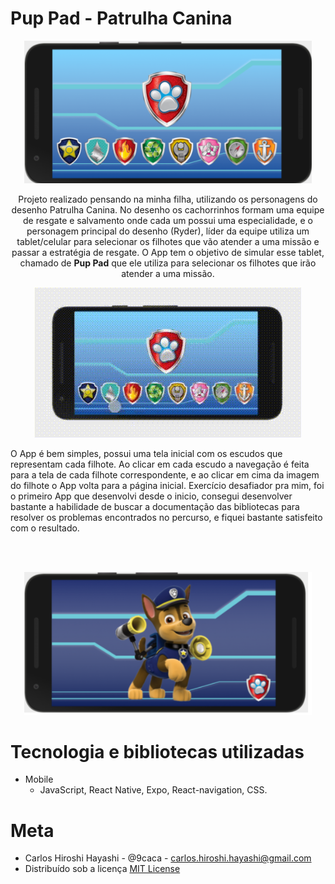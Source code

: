 <h1>Pup Pad - Patrulha Canina</h1>
<p align="center">
  <img src="Home.png" width="460" />
</p>

<p align="center">
Projeto realizado pensando na minha filha, utilizando os personagens do desenho Patrulha Canina. No desenho os cachorrinhos formam uma equipe de resgate e salvamento onde cada um possui uma especialidade, e o personagem principal do desenho (Ryder), líder da equipe utiliza um tablet/celular para selecionar os filhotes que vão atender a uma missão e passar a estratégia de resgate. O App tem o objetivo de simular esse tablet, chamado de <b>Pup Pad</b> que ele utiliza para selecionar os filhotes que irão atender a uma missão.</br></p>
<p align="center">
<img src="GIF-pequeno.gif" alt="example screenshot"/></br>

O App é bem simples, possui uma tela inicial com os escudos que representam cada filhote. Ao clicar em cada escudo a navegação é feita para a tela de cada filhote correspondente, e ao clicar em cima da imagem do filhote o App volta para a página inicial. Exercício desafiador pra mim, foi o primeiro App que desenvolvi desde o inicio, consegui desenvolver bastante a habilidade de buscar a documentação das bibliotecas para resolver os problemas encontrados no percurso, e fiquei bastante satisfeito com  o resultado.
</p><br/>

<br/>
<p align="center">
<img src="Chase.png" width="460" />
</p>

# Tecnologia e bibliotecas utilizadas

- Mobile
  - JavaScript, React Native, Expo, React-navigation, CSS. 


# Meta
  - Carlos Hiroshi Hayashi - @9caca - carlos.hiroshi.hayashi@gmail.com
  - Distribuído sob a licença [MIT License](https://https://github.com/9caca/AirCnC/blob/master/LICENSE)
